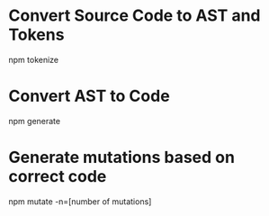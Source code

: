# Convert Source Code to AST and Tokens  
npm tokenize  

# Convert AST to Code  
npm generate  

# Generate mutations based on correct code  
npm mutate -n=[number of mutations]  